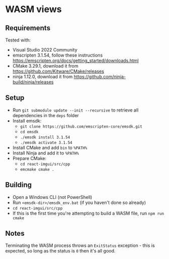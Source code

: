 # WASM views

## Requirements

Tested with:

-   Visual Studio 2022 Community
-   emscripten 3.1.54, follow these instructions https://emscripten.org/docs/getting_started/downloads.html
-   CMake 3.29.1, download it from https://github.com/Kitware/CMake/releases
-   ninja 1.12.0, download it from https://github.com/ninja-build/ninja/releases

## Setup

-   Run `git submodule update --init --recursive` to retrieve all dependencies in the `deps` folder
-   Install emsdk:
    - `git clone https://github.com/emscripten-core/emsdk.git`
    - `cd emsdk`
    - `./emsdk install 3.1.54`
    - `./emsdk activate 3.1.54`
-   Install CMake and add `bin` to `%PATH%`
-   Install Ninja and add it to `%PATH%`
-   Prepare CMake:
    - `cd react-imgui/src/cpp`
    - `emcmake cmake .`

## Building

-   Open a Windows CLI (not PowerShell)
-   Run `<emsdk-dir>/emsdk_env.bat` (if you haven't done so already)
-   `cd react-imgui/src/cpp`
-   If this is the first time you're attempting to build a WASM file, run `npm run cmake`

## Notes

Terminating the WASM process throws an `ExitStatus` exception - this is expected, so long as the status is `0` then it's all good.
